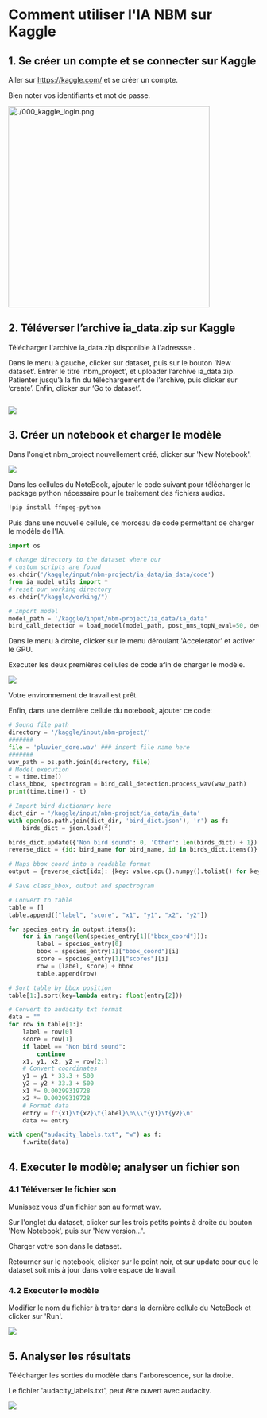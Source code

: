 # Comment utiliser l'IA NBM sur Kaggle

## 1. Se créer un compte et se connecter sur Kaggle

Aller sur https://kaggle.com/ et se créer un compte.

Bien noter vos identifiants et mot de passe.

<img title="" src="file:///home/ortion/Documents/Projects/NBM/doc/000_kaggle_login.png" alt="./000_kaggle_login.png" width="405">

## 2. Téléverser l’archive ia_data.zip sur Kaggle

Télécharger l'archive ia\_data.zip disponible à l'adressse []().

Dans le menu à gauche, clicker sur dataset, puis sur le bouton ‘New dataset’.
Entrer le titre ‘nbm_project’, et uploader l’archive ia_data.zip.
Patienter jusqu’à la fin du téléchargement de l’archive, puis clicker sur ‘create’.
Enfin, clicker sur ‘Go to dataset’.

<img title="" src="file:///home/ortion/Documents/Projects/NBM/doc/002_create_new_dataset_button.png" alt="" data-align="inline">

![](/home/ortion/Documents/Projects/NBM/doc/003_upload_dataset.png)

## 3. Créer un notebook et charger le modèle

Dans l'onglet nbm_project nouvellement créé, clicker sur 'New Notebook'.

![](/home/ortion/Documents/Projects/NBM/doc/004_create_new_notebook.png)

Dans les cellules du NoteBook, ajouter le code suivant pour télécharger le package python nécessaire pour le traitement des fichiers audios.

```bash
!pip install ffmpeg-python
```

Puis dans une nouvelle cellule, ce morceau de code permettant de charger le modèle de l'IA.

```python
import os

# change directory to the dataset where our
# custom scripts are found
os.chdir('/kaggle/input/nbm-project/ia_data/ia_data/code')
from ia_model_utils import *
# reset our working directory
os.chdir("/kaggle/working/")

# Import model
model_path = '/kaggle/input/nbm-project/ia_data/ia_data'
bird_call_detection = load_model(model_path, post_nms_topN_eval=50, device='cuda')
```

Dans le menu à droite, clicker sur le menu déroulant 'Accelerator' et activer le GPU.

Executer les deux premières cellules de code afin de charger le modèle.

![](/home/ortion/Documents/Projects/NBM/doc/005_run_first_part_code_and_activate_gpu.png)

Votre environnement de travail est prêt.

Enfin, dans une dernière cellule du notebook, ajouter ce code:

```python
# Sound file path
directory = '/kaggle/input/nbm-project/'
#######
file = 'pluvier_dore.wav' ### insert file name here
#######
wav_path = os.path.join(directory, file)
# Model execution
t = time.time()
class_bbox, spectrogram = bird_call_detection.process_wav(wav_path)
print(time.time() - t)

# Import bird dictionary here
dict_dir = '/kaggle/input/nbm-project/ia_data/ia_data'
with open(os.path.join(dict_dir, 'bird_dict.json'), 'r') as f:
    birds_dict = json.load(f)

birds_dict.update({'Non bird sound': 0, 'Other': len(birds_dict) + 1})
reverse_dict = {id: bird_name for bird_name, id in birds_dict.items()}

# Maps bbox coord into a readable format
output = {reverse_dict[idx]: {key: value.cpu().numpy().tolist() for key, value in class_bbox[str(idx)].items()} for idx in range(len(reverse_dict)) if len(class_bbox[str(idx)]['bbox_coord']) > 0}

# Save class_bbox, output and spectrogram

# Convert to table
table = []
table.append(["label", "score", "x1", "y1", "x2", "y2"])

for species_entry in output.items():
    for i in range(len(species_entry[1]["bbox_coord"])):
        label = species_entry[0]
        bbox = species_entry[1]["bbox_coord"][i]
        score = species_entry[1]["scores"][i]
        row = [label, score] + bbox
        table.append(row)

# Sort table by bbox position
table[1:].sort(key=lambda entry: float(entry[2]))

# Convert to audacity txt format
data = ""
for row in table[1:]:
    label = row[0]
    score = row[1]
    if label == "Non bird sound":
        continue
    x1, y1, x2, y2 = row[2:]
    # Convert coordinates
    y1 = y1 * 33.3 + 500
    y2 = y2 * 33.3 + 500
    x1 *= 0.00299319728
    x2 *= 0.00299319728
    # Format data
    entry = f"{x1}\t{x2}\t{label}\n\\\t{y1}\t{y2}\n"
    data += entry

with open("audacity_labels.txt", "w") as f:
    f.write(data)
```

## 4. Executer le modèle; analyser un fichier son

### 4.1 Téléverser le fichier son

Munissez vous d'un fichier son au format wav.

Sur l'onglet du dataset, clicker sur les trois petits points à droite du bouton 'New Notebook', puis sur 'New version...'.

Charger votre son dans le dataset.

Retourner sur le notebook, clicker sur le point noir, et sur update pour que le dataset soit mis à jour dans votre espace de travail.

### 4.2 Executer le modèle

Modifier le nom du fichier à traiter dans la dernière cellule du NoteBook et clicker sur 'Run'.

![](/home/ortion/Documents/Projects/NBM/doc/006_run_modele.png)

## 5. Analyser les résultats

Télécharger les sorties du modèle dans l'arborescence, sur la droite.

Le fichier 'audacity_labels.txt', peut être ouvert avec audacity.

![](/home/ortion/Documents/Projects/NBM/doc/007_get_output_results.png)
